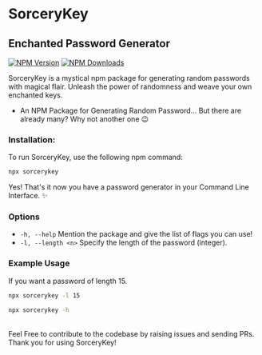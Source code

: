 # SorceryKey
## Enchanted Password Generator
[![NPM Version](http://img.shields.io/npm/v/sorcerykey.svg?style=flat)](https://www.npmjs.org/package/sorcerykey)
[![NPM Downloads](https://img.shields.io/npm/dm/sorcerykey.svg?style=flat)](https://npmcharts.com/compare/sorcerykey?minimal=true)

SorceryKey is a mystical npm package for generating random passwords with magical flair. Unleash the power of randomness and weave your own enchanted keys.
- An NPM Package for Generating Random Password... But there are already many? Why not another one 😉 

### Installation:

To run SorceryKey, use the following npm command:
```bash
npx sorcerykey
```
Yes! That's it now you have a password generator in your Command Line Interface. ✨

### Options
- `-h, --help` Mention the package and give the list of flags you can use! 
- `-l, --length <n>` Specify the length of the password (integer).

### Example Usage
If you want a password of length 15.
```bash
npx sorcerykey -l 15
```

```bash
npx sorcerykey -h
```

<br />
Feel Free to contribute to the codebase by raising issues and sending PRs. Thank you for using SorceryKey!
